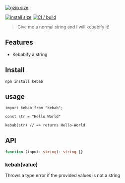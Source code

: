 [![gzip size](https://badgen.net/bundlephobia/minzip/kebab)](https://bundlephobia.com/result?p=kebab)

[![install size](https://packagephobia.now.sh/badge?p=kebab)](https://packagephobia.now.sh/result?p=kebab)
[![CI / build](https://github.com/luke-h1/kebab/actions/workflows/build.yml/badge.svg)](https://github.com/luke-h1/kebab/actions/workflows/build.yml)

> Give me a normal string and I will kebabify it! 

## Features 
- Kebabify a string 


## Install 
```
npm install kebab 
```

## usage 
```
import kebab from "kebab";

const str = "Hello World" 

kebab(str) // => returns Hello-World
```

## API 
```ts 
function (input: string): string {} 
```

### kebab(value) 
Throws a type error if the provided values is not a string
